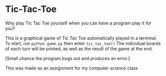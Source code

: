 # Tic-Tac-Toe
Why play Tic Tac Toe yourself when you can have a program play it for you?

This is a graphical game of Tic Tac Toe automatically played in a terminal. 
To start, run `python game.py` then enter `tic_tac_toe()`
The individual boards of each turn will be printed, as well as the result of the game at the end.

[Small chance the program bugs out and produces an error.]

This was made as an assignment for my computer science class


 
